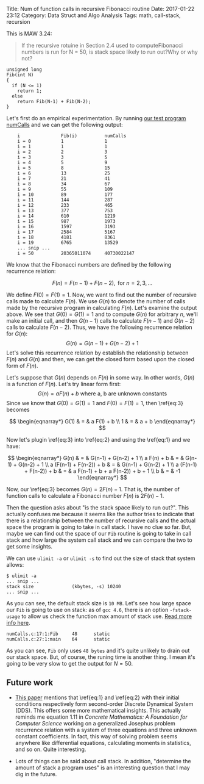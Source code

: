 Title: Num of function calls in recursive Fibonacci routine
Date: 2017-01-22 23:12
Category: Data Struct and Algo Analysis
Tags: math, call-stack, recursion

This is MAW 3.24: 

> If the recursive rotuine in Section 2.4 used to computeFibonacci numbers is run for N = 50, is stack space likely to run out?Why or why not?

```{c}
unsigned long
Fib(int N)
{
  if (N <= 1)
    return 1;
  else
    return Fib(N-1) + Fib(N-2);
}
```

Let's first do an empirical experimentation. By running [our test program numCalls](https://github.com/xxks-kkk/Code-for-blog/blob/master/2017/numCalls/numCalls.c)
and we can get the following output:

```
    i               Fib(i)          numCalls
    i = 0           1               1
    i = 1           1               1
    i = 2           2               3
    i = 3           3               5
    i = 4           5               9
    i = 5           8               15
    i = 6           13              25
    i = 7           21              41
    i = 8           34              67
    i = 9           55              109
    i = 10          89              177
    i = 11          144             287
    i = 12          233             465
    i = 13          377             753
    i = 14          610             1219
    i = 15          987             1973
    i = 16          1597            3193
    i = 17          2584            5167
    i = 18          4181            8361
    i = 19          6765            13529
    ... snip ...
    i = 50          20365011074     40730022147
```

We know that the Fibonacci numbers are defined by the following recurrence relation:

$$
\begin{equation}
F(n) = F(n-1) + F(n-2), \text{ for }n = 2, 3, ... \label{eq:1}
\end{equation}
$$

We define $F(0) = F(1) = 1$. Now, we want to find out the number of recursive calls made to calculate $F(n)$. We use $G(n)$ to denote the number of calls made by the recursive program in calculating $F(n)$. Let's examine the output above. We see that $G(0) = G(1) = 1$ and to compute $G(n)$ for arbitrary $n$, we'll make an initial call, and then $G(n-1)$ calls to calculate $F(n-1)$ and $G(n-2)$ calls to calculate $F(n-2)$. Thus, we have the following recurrence relation for $G(n)$:
$$
\begin{equation}
G(n) = G(n-1) + G(n-2) + 1 \label{eq:2}
\end{equation}
$$
Let's solve this recurrence relation by establish the relationship between $F(n)$ and $G(n)$ and then, we can get the closed form based upon the closed form of $F(n)$. 

Let's suppose that $G(n)$ depends on $F(n)$ in some way. In other words, $G(n)$ is a function of $F(n)$. Let's try linear form first:
$$
\begin{equation}
G(n) = a F(n) + b \text{ where a, b are unknown constants}  \label {eq:3}
\end{equation}
$$
Since we know that $G(0) = G(1) = 1​$ and $F(0) = F(1) = 1​$, then \ref{eq:3} becomes 

$$
\begin{eqnarray*}
G(1)  & = & a F(1) + b \\
1 & = & a + b
\end{eqnarray*}
$$

Now let's plugin \ref{eq:3} into \ref{eq:2} and using the \ref{eq:1} and we have:

$$
\begin{eqnarray*}
G(n) & = & G(n-1) + G(n-2) + 1 \\
a F(n) + b & = & G(n-1) + G(n-2) + 1 \\
a (F(n-1) + F(n-2)) + b & = & G(n-1) + G(n-2) + 1 \\
a (F(n-1) + F(n-2)) + b & = & a F(n-1) + b + a F(n-2)) + b + 1 \\
b & = & -1
\end{eqnarray*}
$$

Now, our \ref{eq:3} becomes $G(n) = 2F(n) - 1$. That is, the number of function calls
to calculate a Fibonacci number $F(n)$ is $2F(n) - 1$.

Then the question asks about "is the stack space likely to run out?". This actually confuses
me because it seems like the author tries to indicate that there is a relationship between
the number of recursive calls and the actual space the program is going to take in call stack.
I have no clue so far. But, maybe we can find out the space of our `Fib` routine
is going to take in call stack and how large the system call stack and we can compare the two
to get some insights.

We can use `ulimit -a` or `ulimit -s` to find out the size of stack that system allows:

```{shell}
$ ulimit -a
... snip ...
stack size              (kbytes, -s) 10240
... snip ...
```

As you can see, the default stack size is `10 MB`. Let's see how large space our `Fib`
is going to use on stack: as of `gcc 4.6`, there is an option `-fstack-usage` to allow
us check the function max amount of stack use. [Read more info here](https://gcc.gnu.org/onlinedocs/gnat_ugn/Static-Stack-Usage-Analysis.html>).

```
numCalls.c:17:1:Fib     48      static
numCalls.c:27:1:main    64      static
```

As you can see, `Fib` only uses `48 bytes` and it's quite unlikely to drain out our stack space. 
But, of course, the runing time is another thing. I mean it's going to be very slow to get the output
for $N = 50$.


## Future work

- [This paper](http://vulms.vu.edu.pk/Courses/CS201/Downloads/p60-robertson.pdf) mentions that 
  \ref{eq:1} and \ref{eq:2} with their initial conditions respectively form second-order 
  Discrete Dynamical System (DDS). This offers some more mathematical insights. This actually reminds
  me equation 1.11 in *Concrete Mathematics: A Foundation for Computer Science* working on 
  a generalized Josephus problem recurrence relation with a system of three equations and three unknown
  constant coefficients. In fact, this way of solving problem seems anywhere like differential equations,
  calculating moments in statistics, and so on. Quite interesting.

- Lots of things can be said about call stack. In addition, "determine the amount of stack a program uses" is an interesting
  question that I may dig in the future.

